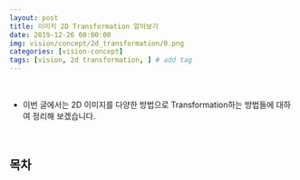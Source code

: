 ```yaml
---
layout: post
title: 이미지 2D Transformation 알아보기
date: 2019-12-26 00:00:00
img: vision/concept/2d_transformation/0.png
categories: [vision-concept] 
tags: [vision, 2d transformation, ] # add tag
---
```


<br>

- 이번 글에서는 2D 이미지를 다양한 방법으로 Transformation하는 방법들에 대하여 정리해 보겠습니다.

<br>

## **목차**

<br>